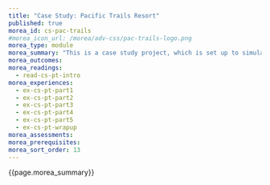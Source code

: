```yaml
---
title: "Case Study: Pacific Trails Resort"
published: true
morea_id: cs-pac-trails
#morea_icon_url: /morea/adv-css/pac-trails-logo.png
morea_type: module
morea_summary: "This is a case study project, which is set up to simulate a real world project. In it, you will develop a web site for a business customer."
morea_outcomes:
morea_readings:
  - read-cs-pt-intro  
morea_experiences:
  - ex-cs-pt-part1
  - ex-cs-pt-part2
  - ex-cs-pt-part3
  - ex-cs-pt-part4
  - ex-cs-pt-part5
  - ex-cs-pt-wrapup
morea_assessments:
morea_prerequisites:
morea_sort_order: 13
---
```


{{page.morea_summary}}
